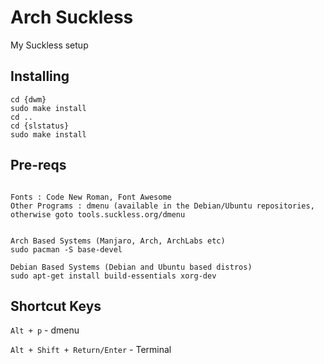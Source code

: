 # Arch Suckless
My Suckless setup


## Installing

```
cd {dwm}
sudo make install
cd ..
cd {slstatus}
sudo make install
```

## Pre-reqs
```

Fonts : Code New Roman, Font Awesome
Other Programs : dmenu (available in the Debian/Ubuntu repositories, otherwise goto tools.suckless.org/dmenu


Arch Based Systems (Manjaro, Arch, ArchLabs etc)
sudo pacman -S base-devel

Debian Based Systems (Debian and Ubuntu based distros)
sudo apt-get install build-essentials xorg-dev
```

## Shortcut Keys

`Alt + p` - dmenu

`Alt + Shift + Return/Enter` - Terminal
